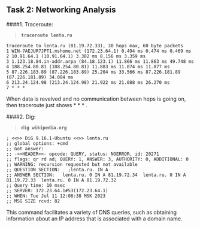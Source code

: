 ## Task 2: Networking Analysis

####1. Traceroute:

>**`traceroute lenta.ru`**
```
traceroute to lenta.ru (81.19.72.33), 30 hops max, 60 byte packets 
1 WIN-7AEJUR7JPT1.mshome.net (172.23.64.1) 0.494 ms 0.474 ms 0.469 ms 
2 10.91.64.1 (10.91.64.1) 3.382 ms 8.156 ms 3.359 ms 
3 1.123.18.84.in-addr.arpa (84.18.123.1) 11.866 ms 11.863 ms 49.748 ms 
4 188.254.80.81 (188.254.80.81) 11.883 ms 11.074 ms 11.877 ms 
5 87.226.183.89 (87.226.183.89) 25.204 ms 33.566 ms 87.226.181.89 (87.226.181.89) 34.084 ms 
6 213.24.124.98 (213.24.124.98) 21.922 ms 21.088 ms 26.270 ms 
7 * * *  
```

When data is reveived and no communication between hops is going on, then traceroute just shows * * * .

####2. Dig:

>**`dig wikipedia.org`**
```
; <<>> DiG 9.16.1-Ubuntu <<>> lenta.ru   
;; global options: +cmd   
;; Got answer:   
;; ->>HEADER<<- opcode: QUERY, status: NOERROR, id: 20271  
;; flags: qr rd ad; QUERY: 1, ANSWER: 3, AUTHORITY: 0, ADDITIONAL: 0  ;; WARNING: recursion requested but not available     
;; QUESTION SECTION:   ;lenta.ru. IN A      
;; ANSWER SECTION:   lenta.ru. 0 IN A 81.19.72.34  lenta.ru. 0 IN A 81.19.72.33  lenta.ru. 0 IN A 81.19.72.32     
;; Query time: 10 msec   
;; SERVER: 172.23.64.1#53(172.23.64.1)   
;; WHEN: Tue Jul 11 12:08:38 MSK 2023   
;; MSG SIZE rcvd: 82   
```
This command facilitates a variety of DNS queries, such as obtaining information about an IP address that is associated with a domain name.